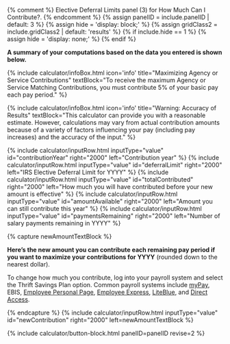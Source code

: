 {% comment %}
Elective Deferral Limits panel (3) for How Much Can I Contribute?.
{% endcomment %}
{% assign panelID = include.panelID | default: 3 %}
{% assign hide = 'display: block;' %}
{% assign gridClass2 = include.gridClass2 | default: 'results' %}
{% if include.hide == 1 %} {% assign hide = 'display: none;' %} {% endif %}

<div id="panel{{ panelID }}" class="calculator-panel" style="{{ hide }}" markdown="1">

**A summary of your computations based on the data you entered is shown below.**

{% include calculator/infoBox.html icon='info'
    title="Maximizing Agency or Service Contributions"
    textBlock="To receive the maximum Agency or Service Matching Contributions, you must contribute 5% of your basic pay each pay period."
%}

{% include calculator/infoBox.html icon='info'
    title="Warning: Accuracy of Results"
    textBlock="This calculator can provide you with a reasonable estimate. However, calculations may vary from actual contribution amounts because of a variety of factors influencing your pay (including pay increases) and the accuracy of the input."
%}


<div class="deco-box">

{% include calculator/inputRow.html inputType="value" id="contributionYear" right="2000"
  left="Contribution year" %}
{% include calculator/inputRow.html inputType="value" id="deferralLimit" right="2000"
  left="IRS Elective Deferral Limit for <span id='yearE'>YYYY</span>" %}
{% include calculator/inputRow.html inputType="value" id="totalContributed" right="2000"
  left="How much you will have contributed before your new amount is effective" %}
{% include calculator/inputRow.html inputType="value" id="amountAvailable" right="2000"
  left="Amount you can still contribute this year" %}
{% include calculator/inputRow.html inputType="value" id="paymentsRemaining" right="2000"
  left="Number of salary payments remaining in <span id='yearF'>YYYY</span>" %}

{% capture newAmountTextBlock %}

<strong>Here’s the new amount you can contribute each remaining pay period if you
want to maximize your contributions for <span id='yearG'>YYYY</span></strong> (rounded down to the nearest dollar).

<p>To change how much you contribute, log into your payroll system and select the Thrift Savings Plan option. Common payroll systems include <a class="externalLink" href="/other/exit/exit_tsp_website.html?urlIdx= 6"
  title="myPay website opens in a new window.">myPay</a>, EBIS,
<a class="externalLink" href="/other/exit/exit_tsp_website.html?urlIdx=44"
  title="Employee Personal Page website opens in a new window.">Employee Personal Page</a>,
<a class="externalLink" href="/other/exit/exit_tsp_website.html?urlIdx=45"
  title="Employee Express website opens in a new window.">Employee Express</a>,
<a class="externalLink" href="/other/exit/exit_tsp_website.html?urlIdx=46"
  title="LiteBlue website opens in a new window.">LiteBlue</a>,
and <a class="externalLink" href="/other/exit/exit_tsp_website.html?urlIdx=47"
  title="Direct Access website opens in a new window.">Direct Access</a>.</p>

{% endcapture %}
{% include calculator/inputRow.html inputType="value" id="newContribution" right="2000"
  left=newAmountTextBlock %}

</div>

{% include calculator/button-block.html panelID=panelID revise=2 %}

</div>
